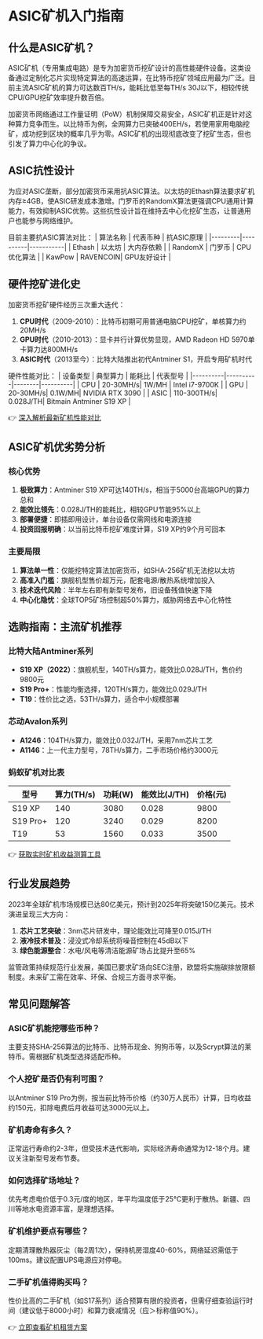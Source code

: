 # ASIC矿机入门指南

## 什么是ASIC矿机？

ASIC矿机（专用集成电路）是专为加密货币挖矿设计的高性能硬件设备。这类设备通过定制化芯片实现特定算法的高速运算，在比特币挖矿领域应用最为广泛。目前主流ASIC矿机的算力可达数百TH/s，能耗比低至每TH/s 30J以下，相较传统CPU/GPU挖矿效率提升数百倍。

加密货币网络通过工作量证明（PoW）机制保障交易安全，ASIC矿机正是针对这种算力竞争而生。以比特币为例，全网算力已突破400EH/s，若使用家用电脑挖矿，成功挖到区块的概率几乎为零。ASIC矿机的出现彻底改变了挖矿生态，但也引发了算力中心化的争议。

## ASIC抗性设计

为应对ASIC垄断，部分加密货币采用抗ASIC算法。以太坊的Ethash算法要求矿机内存≥4GB，使ASIC研发成本激增。门罗币的RandomX算法更强调CPU通用计算能力，有效抑制ASIC优势。这些抗性设计旨在维持去中心化挖矿生态，让普通用户也能参与网络维护。

目前主要抗ASIC算法对比：
| 算法名称 | 代表币种 | 抗ASIC原理 |
|---------|----------|-----------|
| Ethash  | 以太坊   | 大内存依赖 |
| RandomX | 门罗币   | CPU优化算法 |
| KawPow  | RAVENCOIN| GPU友好设计 |

## 硬件挖矿进化史

加密货币挖矿硬件经历三次重大迭代：
1. **CPU时代**（2009-2010）：比特币初期可用普通电脑CPU挖矿，单核算力约20MH/s
2. **GPU时代**（2010-2013）：显卡并行计算优势显现，AMD Radeon HD 5970单卡算力达800MH/s
3. **ASIC时代**（2013至今）：比特大陆推出初代Antminer S1，开启专用矿机时代

硬件性能对比：
| 设备类型 | 典型算力 | 能耗比 | 代表型号 |
|----------|----------|--------|----------|
| CPU      | 20-30MH/s| 1W/MH  | Intel i7-9700K |
| GPU      | 20-30MH/s| 0.1W/MH| NVIDIA RTX 3090 |
| ASIC     | 110-300TH/s| 0.028J/TH| Bitmain Antminer S19 XP |

👉 [深入解析最新矿机性能对比](https://bit.ly/okx_welcome)

## ASIC矿机优劣势分析

### 核心优势
1. **极致算力**：Antminer S19 XP可达140TH/s，相当于5000台高端GPU的算力总和
2. **能效比领先**：0.028J/TH的能耗比，相较GPU节能95%以上
3. **部署便捷**：即插即用设计，单台设备仅需网线和电源连接
4. **投资回报明确**：以当前比特币挖矿难度计算，S19 XP约9个月可回本

### 主要局限
1. **算法单一性**：仅能挖特定算法加密货币，如SHA-256矿机无法挖以太坊
2. **高准入门槛**：旗舰机型售价超万元，配套电源/散热系统增加投入
3. **技术迭代风险**：半年左右即有新型号发布，旧设备残值快速下降
4. **中心化隐忧**：全球TOP5矿场控制超50%算力，威胁网络去中心化特性

## 选购指南：主流矿机推荐

### 比特大陆Antminer系列
- **S19 XP（2022）**：旗舰机型，140TH/s算力，能效比0.028J/TH，售价约9800元
- **S19 Pro+**：性能均衡选择，120TH/s算力，能效比0.029J/TH
- **T19**：性价比之选，53TH/s算力，适合中小规模部署

### 芯动Avalon系列
- **A1246**：104TH/s算力，能效比0.032J/TH，采用7nm芯片工艺
- **A1146**：上一代主力型号，78TH/s算力，二手市场价格约3000元

### 蚂蚁矿机对比表
| 型号        | 算力(TH/s) | 功耗(W) | 能效比(J/TH) | 价格(元) |
|-------------|------------|---------|--------------|----------|
| S19 XP      | 140        | 3080    | 0.028        | 9800     |
| S19 Pro+    | 120        | 3240    | 0.029        | 8200     |
| T19         | 53         | 1560    | 0.033        | 3500     |

👉 [获取实时矿机收益测算工具](https://bit.ly/okx_welcome)

## 行业发展趋势

2023年全球矿机市场规模已达80亿美元，预计到2025年将突破150亿美元。技术演进呈现三大方向：
1. **芯片工艺突破**：3nm芯片研发中，理论能效比可降至0.015J/TH
2. **液冷技术普及**：浸没式冷却系统将噪音控制在45dB以下
3. **绿色能源整合**：水电/风电等清洁能源矿场占比提升至65%

监管政策持续规范行业发展，美国已要求矿场向SEC注册，欧盟将实施碳排放限额制度。未来矿工需在效率、环保、合规三方面寻求平衡。

## 常见问题解答

### ASIC矿机能挖哪些币种？
主要支持SHA-256算法的比特币、比特币现金、狗狗币等，以及Scrypt算法的莱特币。需根据矿机类型选择适配币种。

### 个人挖矿是否仍有利可图？
以Antminer S19 Pro为例，按当前比特币价格（约30万人民币）计算，日均收益约150元，扣除电费后月收益可达3000元以上。

### 矿机寿命有多久？
正常运行寿命约2-3年，但受技术迭代影响，实际经济寿命通常为12-18个月。建议关注新型号发布节奏。

### 如何选择矿场地址？
优先考虑电价低于0.3元/度的地区，年平均温度低于25℃更利于散热。新疆、四川等地水电资源丰富，是理想选择。

### 矿机维护要点有哪些？
定期清理散热器灰尘（每2周1次），保持机房湿度40-60%，网络延迟需低于100ms。建议配置UPS电源应对停电。

### 二手矿机值得购买吗？
性价比高的二手矿机（如S17系列）适合预算有限的投资者，但需仔细查验运行时间（建议低于8000小时）和算力衰减情况（应＞标称值90%）。

👉 [立即查看矿机租赁方案](https://bit.ly/okx_welcome)